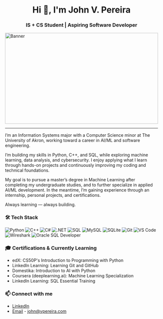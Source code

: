 <h1 align="center">Hi 👋, I'm John V. Pereira</h1>
<h3 align="center">IS + CS Student | Aspiring Software Developer</h3>

<img src="https://images.squarespace-cdn.com/content/v1/56ba85d9cf80a17a6f304b72/01283b4c-6224-449a-be62-a60cb0a6ef52/Synthwave-Skyline-Charlotte-Hero.png?format=2500w" alt="Banner" style="width:100%; height:300px;" />

--------
I’m an Information Systems major with a Computer Science minor at The University of Akron, working toward a career in AI/ML and software engineering.

I’m building my skills in Python, C++, and SQL, while exploring machine learning, data analysis, and cybersecurity. I enjoy applying what I learn through hands-on projects and continuously improving my coding and technical foundations.

My goal is to pursue a master’s degree in Machine Learning after completing my undergraduate studies, and to further specialize in applied AI/ML development. In the meantime, I’m gaining experience through an internship, personal projects, and certifications.

Always learning — always building.

### 🛠️ Tech Stack

![Python](https://img.shields.io/badge/Python-3670A0?style=for-the-badge&logo=python&logoColor=ffdd54)
![C++](https://img.shields.io/badge/C%2B%2B-00599C?style=for-the-badge&logo=c%2B%2B&logoColor=white)
![C#](https://img.shields.io/badge/C%23-239120?style=for-the-badge&logo=c-sharp&logoColor=white)
![.NET](https://img.shields.io/badge/.NET-512BD4?style=for-the-badge&logo=dotnet&logoColor=white)
![SQL](https://img.shields.io/badge/SQL-025E8C?style=for-the-badge&logo=sqlite&logoColor=white)
![MySQL](https://img.shields.io/badge/MySQL-4479A1?style=for-the-badge&logo=mysql&logoColor=white)
![SQLite](https://img.shields.io/badge/SQLite-003B57?style=for-the-badge&logo=sqlite&logoColor=white)
![Git](https://img.shields.io/badge/Git-F05032?style=for-the-badge&logo=git&logoColor=white)
![VS Code](https://img.shields.io/badge/VS%20Code-007ACC?style=for-the-badge&logo=visual-studio-code&logoColor=white)
![Wireshark](https://img.shields.io/badge/Wireshark-1679A7?style=for-the-badge&logo=wireshark&logoColor=white)
![Oracle SQL Developer](https://img.shields.io/badge/Oracle%20SQL%20Developer-F80000?style=for-the-badge&logo=oracle&logoColor=white)

### 🎓 Certifications & Currently Learning

- edX: CS50P's Introduction to Programming with Python
- LinkedIn Learning: Learning Git and GitHub
- Domestika: Introduction to AI with Python
- Coursera (deeplearning.ai): Machine Learning Specialization
- LinkedIn Learning: SQL Essential Training

### 📫 Connect with me

- [LinkedIn](https://www.linkedin.com/in/john-v-pereira/)
- [Email](mailto:john@vpereira.com) - john@vpereira.com
